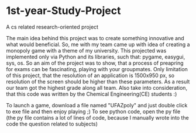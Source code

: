 # 1st-year-Study-Project
A cs related research-oriented project

The main idea behind this project was to create something innovative and what would beneficial. So, me with my team came up with idea of creating a monopoly game with a
theme of my university. This projected was implemented only via Python and its libraries, such that: pygame, easygui, sys, os. So an aim of the project was to show, that 
a process of preapring for exams can be fascinating, playing with your groupmates. Only limitation of this project, that the resolution of an application is 1500x950 px, so
resolution of the screen should be higher than these parameters. As a result our team got the highest grade along all team. Also take into consideration, that this code was written by the Chemical Engineering(CE) students :)

To launch a game, download a file named "UFAZpoly" and just double click to exe file and then enjoy playing ;)
To see python code, open the py file (the py file contains a lot of lines of code, because I manually wrote into the code the question related to subjects)
